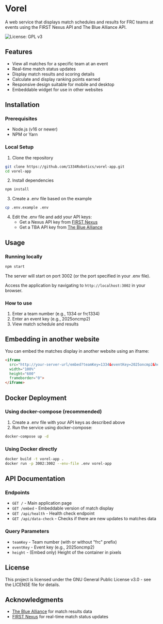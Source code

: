# Vorel

A web service that displays match schedules and results for FRC teams at events using the FIRST Nexus API and The Blue Alliance API.

![License: GPL v3](https://img.shields.io/badge/License-GPLv3-blue.svg)

## Features

- View all matches for a specific team at an event
- Real-time match status updates
- Display match results and scoring details
- Calculate and display ranking points earned
- Responsive design suitable for mobile and desktop
- Embeddable widget for use in other websites

## Installation

### Prerequisites

- Node.js (v16 or newer)
- NPM or Yarn

### Local Setup

1. Clone the repository
```bash
git clone https://github.com/1334Robotics/vorel-app.git
cd vorel-app
```

2. Install dependencies
```bash
npm install
```

3. Create a .env file based on the example
```bash
cp .env.example .env
```

4. Edit the .env file and add your API keys:
   - Get a Nexus API key from [FIRST Nexus](https://frc.nexus)
   - Get a TBA API key from [The Blue Alliance](https://www.thebluealliance.com/account)

## Usage

### Running locally

```bash
npm start
```

The server will start on port 3002 (or the port specified in your .env file).

Access the application by navigating to `http://localhost:3002` in your browser.

### How to use

1. Enter a team number (e.g., 1334 or frc1334)
2. Enter an event key (e.g., 2025oncmp2)
3. View match schedule and results

## Embedding in another website

You can embed the matches display in another website using an iframe:

```html
<iframe 
  src="http://your-server-url/embed?teamKey=1334&eventKey=2025oncmp2&height=600" 
  width="100%" 
  height="600" 
  frameborder="0">
</iframe>
```

## Docker Deployment

### Using docker-compose (recommended)

1. Create a .env file with your API keys as described above
2. Run the service using docker-compose:

```bash
docker-compose up -d
```

### Using Docker directly

```bash
docker build -t vorel-app .
docker run -p 3002:3002 --env-file .env vorel-app
```

## API Documentation

### Endpoints

- `GET /` - Main application page
- `GET /embed` - Embeddable version of match display
- `GET /api/health` - Health check endpoint
- `GET /api/data-check` - Checks if there are new updates to matches data

### Query Parameters

- `teamKey` - Team number (with or without "frc" prefix)
- `eventKey` - Event key (e.g., 2025oncmp2)
- `height` - (Embed only) Height of the container in pixels

## License

This project is licensed under the GNU General Public License v3.0 - see the LICENSE file for details.

## Acknowledgments

- [The Blue Alliance](https://www.thebluealliance.com) for match results data
- [FIRST Nexus](https://frc.nexus) for real-time match status updates